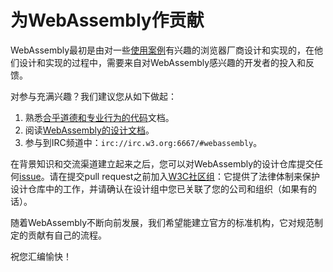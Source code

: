# 为WebAssembly作贡献

WebAssembly最初是由对一些[使用案例](UseCases.md)有兴趣的浏览器厂商设计和实现的，在他们设计和实现的过程中，需要来自对WebAssembly感兴趣的开发者的投入和反馈。

对参与充满兴趣？我们建议您从如下做起：

1. 熟悉[合乎道德和专业行为的代码](CodeOfConduct.md)文档。
2. 阅读[WebAssembly的设计文档][]。
3. 参与到IRC频道中：`irc://irc.w3.org:6667/#webassembly`。

在背景知识和交流渠道建立起来之后，您可以对WebAssembly的设计仓库提交任何[issue][]。请在提交pull request之前加入[W3C社区组][]：它提供了法律体制来保护设计仓库中的工作，并请确认在设计组中您已关联了您的公司和组织（如果有的话）。

随着WebAssembly不断向前发展，我们希望能建立官方的标准机构，它对规范制定的贡献有自己的流程。

祝您汇编愉快！

  [WebAssembly的设计文档]: https://github.com/WebAssembly/design
  [issue]: https://github.com/WebAssembly/design/issues
  [W3C社区组]: https://www.w3.org/community/webassembly/
